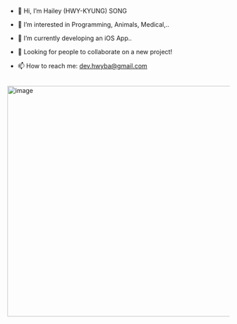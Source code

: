 - 👋 Hi, I’m Hailey (HWY-KYUNG) SONG
- 👀 I’m interested in Programming, Animals, Medical,..
- 🌱 I’m currently developing an iOS App..
- 💞️ Looking for people to collaborate on a new project!<br>

- 📫 How to reach me: dev.hwyba@gmail.com
<br>
<img width="524" alt="image" src="https://user-images.githubusercontent.com/108180200/219022119-3f9c99cd-aa92-4302-963e-a9c869fd9f1e.png">
<!---
hwyba28/hwyba28 is a ✨ special ✨ repository because its `README.md` (this file) appears on your GitHub profile.
You can click the Preview link to take a look at your changes.
--->
